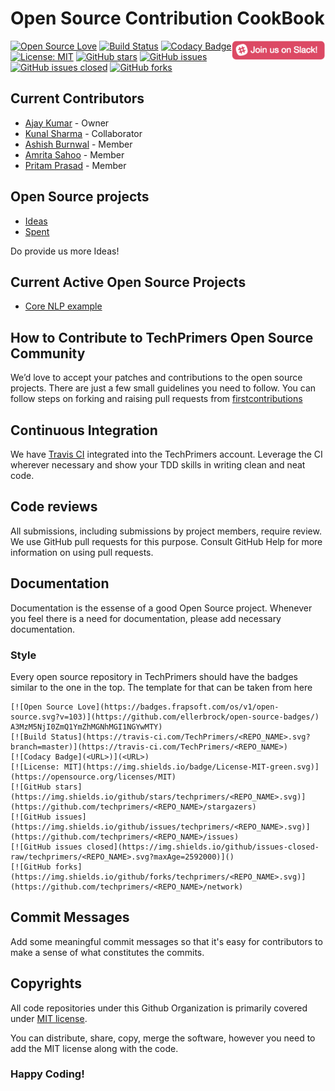 # Open Source Contribution CookBook

[![Open Source Love](https://badges.frapsoft.com/os/v1/open-source.svg?v=103)](https://github.com/ellerbrock/open-source-badges/)
[<img align="right" width="150" src="assets/join-slack-team.png">](https://join.slack.com/t/techprimers/shared_invite/enQtNTI3MzQxODEwNDMzLTU3ZTRiMDkxYWI4NTM1NWIwOGZlYTE1M2I4Zjg3M2U3ZDMzZWU4NTA3MzM5NjI0ZmQ1YmZhMGNhMGI1NGYwMTY)
[![Build Status](https://travis-ci.com/TechPrimers/contribution.svg?branch=master)](https://travis-ci.com/TechPrimers/contribution)
[![Codacy Badge](https://api.codacy.com/project/badge/Grade/127ba6fd2d7541549eedd98ed84f4f53)](https://www.codacy.com/app/MovingToWeb/contribution?utm_source=github.com&amp;utm_medium=referral&amp;utm_content=TechPrimers/contribution&amp;utm_campaign=Badge_Grade)
[![License: MIT](https://img.shields.io/badge/License-MIT-green.svg)](https://opensource.org/licenses/MIT)
[![GitHub stars](https://img.shields.io/github/stars/techprimers/contribution.svg)](https://github.com/techprimers/contribution/stargazers)
[![GitHub issues](https://img.shields.io/github/issues/techprimers/contribution.svg)](https://github.com/techprimers/contribution/issues) 
[![GitHub issues closed](https://img.shields.io/github/issues-closed-raw/techprimers/contribution.svg?maxAge=2592000)]() 
[![GitHub forks](https://img.shields.io/github/forks/techprimers/contribution.svg)](https://github.com/techprimers/contribution/network)

## Current Contributors
- [Ajay Kumar](https://github.com/MovingToWeb) - Owner
- [Kunal Sharma](https://github.com/Knlsharma) - Collaborator
- [Ashish Burnwal](https://github.com/ashishburnwal) - Member
- [Amrita Sahoo](https://github.com/amsahoo) - Member
- [Pritam Prasad](https://github.com/pritamprasd) - Member

## Open Source projects
- [Ideas](/ideads.md)
- [Spent](https://github.com/TechPrimers/spent)

Do provide us more Ideas!

## Current Active Open Source Projects
- [Core NLP example](https://github.com/TechPrimers/core-nlp-example)

## How to Contribute to TechPrimers Open Source Community
We’d love to accept your patches and contributions to the open source projects. There are just a few small guidelines you need to follow.
You can follow steps on forking and raising pull requests from [firstcontributions](https://github.com/firstcontributions/first-contributions/blob/master/README.md)

## Continuous Integration
We have [Travis CI](https://travis-ci.com/TechPrimers) integrated into the TechPrimers account. Leverage the CI wherever necessary and show your TDD skills in writing clean and neat code.

## Code reviews
All submissions, including submissions by project members, require review. We use GitHub pull requests for this purpose. Consult GitHub Help for more information on using pull requests.

## Documentation
Documentation is the essense of a good Open Source project. Whenever you feel there is a need for documentation, please add necessary documentation. 

### Style
Every open source repository in TechPrimers should have the badges similar to the one in the top. The template for that can be taken from here

```
[![Open Source Love](https://badges.frapsoft.com/os/v1/open-source.svg?v=103)](https://github.com/ellerbrock/open-source-badges/)
A3MzM5NjI0ZmQ1YmZhMGNhMGI1NGYwMTY)
[![Build Status](https://travis-ci.com/TechPrimers/<REPO_NAME>.svg?branch=master)](https://travis-ci.com/TechPrimers/<REPO_NAME>)
[![Codacy Badge](<URL>)](<URL>)
[![License: MIT](https://img.shields.io/badge/License-MIT-green.svg)](https://opensource.org/licenses/MIT)
[![GitHub stars](https://img.shields.io/github/stars/techprimers/<REPO_NAME>.svg)](https://github.com/techprimers/<REPO_NAME>/stargazers)
[![GitHub issues](https://img.shields.io/github/issues/techprimers/<REPO_NAME>.svg)](https://github.com/techprimers/<REPO_NAME>/issues) 
[![GitHub issues closed](https://img.shields.io/github/issues-closed-raw/techprimers/<REPO_NAME>.svg?maxAge=2592000)]() 
[![GitHub forks](https://img.shields.io/github/forks/techprimers/<REPO_NAME>.svg)](https://github.com/techprimers/<REPO_NAME>/network)
```

## Commit Messages
Add some meaningful commit messages so that it's easy for contributors to make a sense of what constitutes the commits.

## Copyrights
All code repositories under this Github Organization is primarily covered under [MIT license](https://opensource.org/licenses/MIT). 

You can distribute, share, copy, merge the software, however you need to add the MIT license along with the code.

### Happy Coding!
